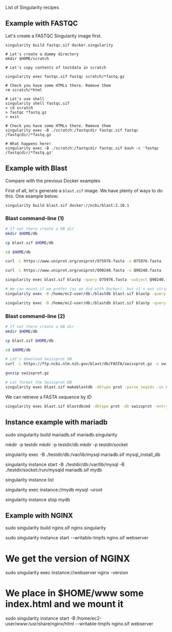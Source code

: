 List of Singularity recipes

## Example with FASTQC

Let's create a FASTQC Singularity image first.
```
singularity build fastqc.sif docker.singularity
```

```
# Let's create a dummy directory
mkdir $HOME/scratch

# Let's copy contents of testdata in scratch

singularity exec fastqc.sif fastqc scratch/*fastq.gz

# Check you have some HTMLs there. Remove them
rm scratch/*html

# Let's use shell
singularity shell fastqc.sif
> cd scratch
> fastqc *fastq.gz
> exit

# Check you have some HTMLs there. Remove them
singularity exec -B ./scratch:/fastqcdir fastqc.sif fastqc /fastqcdir/*fastq.gz

# What happens here!
singularity exec -B ./scratch:/fastqcdir fastqc.sif bash -c 'fastqc /fastqcdir/*fastq.gz'
```

## Example with Blast

Compare with the previous Docker examples

First of all, let's generate a ```blast.sif``` image. We have plenty of ways to do this. One example below:

```
singularity build blast.sif docker://ncbi/blast:2.10.1
```

### Blast command-line (1)

```bash
# If not there create a DB dir
mkdir $HOME/db

cp blast.sif $HOME/db

cd $HOME/db

curl -L https://www.uniprot.org/uniprot/O75976.fasta -o O75976.fasta

curl -L https://www.uniprot.org/uniprot/Q90240.fasta -o Q90240.fasta

singularity exec blast.sif blastp -query O75976.fasta -subject Q90240.fasta

# We can mount if we prefer (as we did with Docker), but it's not strictly necessary
singularity exec -B /home/ec2-user/db:/blastdb blast.sif blastp -query /blastdb/O75976.fasta -subject /blastdb/Q90240.fasta > out.blast

singularity exec -B /home/ec2-user/db:/blastdb blast.sif blastp -query /blastdb/O75976.fasta -subject /blastdb/Q90240.fasta -out /blastdb/output.blast
```

### Blast command-line (2)

```bash
# If not there create a DB dir
mkdir $HOME/db

cp blast.sif $HOME/db

cd $HOME/db

# Let's download Swissprot DB
curl -L https://ftp.ncbi.nlm.nih.gov/blast/db/FASTA/swissprot.gz -o swissprot.gz

gunzip swissprot.gz

# Let format the Swissprot DB
singularity exec blast.sif makeblastdb -dbtype prot -parse_seqids -in swissprot
```

We can retrieve a FASTA sequence by ID

```bash
singularity exec blast.sif blastdbcmd -dbtype prot -db swissprot -entry O75976
```

## Instance example with mariadb

sudo singularity build mariadb.sif mariadb.singularity

mkdir -p testdir
mkdir -p testdir/db
mkdir -p testdir/socket

singularity exec -B ./testdir/db:/var/lib/mysql mariadb.sif mysql_install_db

singularity instance start -B ./testdir/db:/var/lib/mysql -B ./testdir/socket:/run/mysqld mariadb.sif mydb

singularity instance list

singularity exec instance://mydb mysql -uroot

singularity instance stop mydb


## Example with NGINX

sudo singularity build nginx.sif nginx.singularity

sudo singularity instance start --writable-tmpfs nginx.sif webserver

# We get the version of NGINX
sudo singularity exec instance://webserver nginx -version

# We place in $HOME/www some index.html and we mount it
sudo singularity instance start -B /home/ec2-user/www:/usr/share/nginx/html --writable-tmpfs nginx.sif webserver
